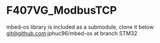 # F407VG_ModbusTCP
mbed-os library is included as a submodule, clone it below
git@github.com:jphuc96/mbed-os at branch STM32